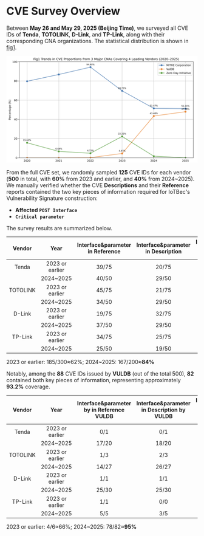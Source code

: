 # CVE Survey Overview

Between **May 26 and May 29, 2025 (Beijing Time)**, we surveyed all CVE IDs of **Tenda**, **TOTOLINK**, **D-Link**, and **TP-Link**, along with their corresponding CNA organizations. The statistical distribution is shown in [fig1](https://raw.githubusercontent.com/abcdefg-png/images2/main/image-20250809120518088.png).

![image-20250809120518088](https://raw.githubusercontent.com/abcdefg-png/images2/main/image-20250809120518088.png)

From the full CVE set, we randomly sampled **125** CVE IDs for each vendor (**500** in total, with **60%** from 2023 and earlier, and **40%** from 2024~2025). We manually verified whether the CVE **Descriptions** and their **Reference** reports contained the two key pieces of information required for IoTBec's Vulnerability Signature construction:

- **Affected `POST Interface`**
- **`Critical parameter`**

The survey results are summarized below.

|  Vendor  |      Year       | Interface&parameter in  Reference | Interface&parameter in  Description | Interface&parameter in  Reference or Description |
| :------: | :-------------: | :-------------------------------: | :---------------------------------: | :----------------------------------------------: |
|  Tenda   | 2023 or earlier |               39/75               |                20/75                |                    47/75=63%                     |
|          |    2024~2025    |               40/50               |                29/50                |                    46/50=92%                     |
| TOTOLINK | 2023 or earlier |               45/75               |                21/75                |                    51/75=68%                     |
|          |    2024~2025    |               34/50               |                29/50                |                    45/50=90%                     |
|  D-Link  | 2023 or earlier |               19/75               |                32/75                |                    38/75=51%                     |
|          |    2024~2025    |               37/50               |                29/50                |                    39/50=78%                     |
| TP-Link  | 2023 or earlier |               34/75               |                25/75                |                    49/75=65%                     |
|          |    2024~2025    |               25/50               |                19/50                |                    37/50=74%                     |

2023 or  earlier: 185/300≈62%; 2024~2025: 167/200≈**84%**

Notably, among the **88** CVE IDs issued by **VULDB** (out of the total 500), **82** contained both key pieces of information, representing approximately **93.2%** coverage.

|  Vendor  |      Year       | Interface&parameter by in Reference VULDB | Interface&parameter in  Description by VULDB | Interface&parameter in  Reference or Description by VULDB |
| :------: | :-------------: | :---------------------------------------: | :------------------------------------------: | :-------------------------------------------------------: |
|  Tenda   | 2023 or earlier |                    0/1                    |                     0/1                      |                          0/1=0%                           |
|          |    2024~2025    |                   17/20                   |                    18/20                     |                        20/20=100%                         |
| TOTOLINK | 2023 or earlier |                    1/3                    |                     2/3                      |                          2/3=66%                          |
|          |    2024~2025    |                   14/27                   |                    26/27                     |                         26/27=96%                         |
|  D-Link  | 2023 or earlier |                    1/1                    |                     1/1                      |                         1/1=100%                          |
|          |    2024~2025    |                   25/30                   |                    25/30                     |                         27/30=90%                         |
| TP-Link  | 2023 or earlier |                    1/1                    |                     0/0                      |                         1/1=100%                          |
|          |    2024~2025    |                    5/5                    |                     3/5                      |                         5/5=100%                          |

2023 or  earlier: 4/6≈66%; 2024~2025: 78/82≈**95%**
